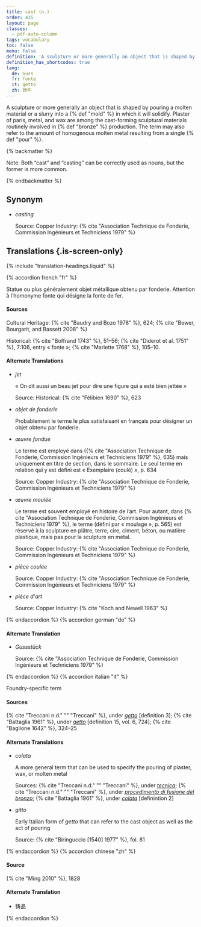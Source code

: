 ```yaml
---
title: cast (n.)
order: 435
layout: page
classes:
  - pdf-auto-column
tags: vocabulary
toc: false
menu: false
definition: 'A sculpture or more generally an object that is shaped by pouring a molten material or a slurry into a {% def "mold" %} in which it will solidify. Plaster of paris, metal, and wax are among the cast-forming sculptural materials routinely involved in {% def "bronze" %} production. The term may also refer to the amount of homogenous molten metal resulting from a single {% def "pour" %}.'
definition_has_shortcodes: true
lang:
  de: Guss
  fr: fonte
  it: getto
  zh: 铸件
---
```


A sculpture or more generally an object that is shaped by pouring a molten material or a slurry into a {% def "mold" %} in which it will solidify. Plaster of paris, metal, and wax are among the cast-forming sculptural materials routinely involved in {% def "bronze" %} production. The term may also refer to the amount of homogenous molten metal resulting from a single {% def "pour" %}.

{% backmatter %}

Note: Both “cast” and “casting” can be correctly used as nouns, but the former is more common.

{% endbackmatter %}

## Synonym

- *casting*

    Source: Copper Industry: {% cite "Association Technique de Fonderie, Commission Ingénieurs et Techniciens 1979" %}

## Translations {.is-screen-only}

<div class="accordion">
{% include "translation-headings.liquid" %}

{% accordion french "fr" %}

Statue ou plus généralement objet métallique obtenu par fonderie. Attention à l’homonyme fonte qui désigne la fonte de fer.

#### Sources

Cultural Heritage: {% cite "Baudry and Bozo 1978" %}, 624; {% cite "Bewer, Bourgarit, and Bassett 2008" %}

Historical: {% cite "Boffrand 1743" %}, 51–56; {% cite "Diderot et al. 1751" %}, 7:106, entry « fonte »; {% cite "Mariette 1768" %}, 105–10.

#### Alternate Translations

- *jet*

    « On dit aussi un beau jet pour dire une figure qui a esté bien jettée »

    Source: Historical: {% cite "Félibien 1690" %}, 623

- *objet de fonderie*

    Probablement le terme le plus satisfaisant en français pour désigner un objet obtenu par fonderie.

- *œuvre fondue*

    Le terme est employé dans ({% cite "Association Technique de Fonderie, Commission Ingénieurs et Techniciens 1979" %}, 635) mais uniquement en titre de section, dans le sommaire. Le seul terme en relation qui y est défini est « Exemplaire (coulé) », p. 634
    
    Source: Copper Industry: {% cite "Association Technique de Fonderie, Commission Ingénieurs et Techniciens 1979" %}

- *œuvre moulée*

    Le terme est souvent employé en histoire de l’art. Pour autant, dans {% cite "Association Technique de Fonderie, Commission Ingénieurs et Techniciens 1979" %}, le terme (défini par « moulage », p. 565) est réservé à la sculpture en plâtre, terre, cire, ciment, béton, ou matière plastique, mais pas pour la sculpture en métal.
    
    Source: Copper Industry: {% cite "Association Technique de Fonderie, Commission Ingénieurs et Techniciens 1979" %}

- *pièce coulée*

    Source: Copper Industry: {% cite "Association Technique de Fonderie, Commission Ingénieurs et Techniciens 1979" %}

- *pièce d'art*

    Source: Copper Industry: {% cite "Koch and Newell 1963" %}

{% endaccordion %}
{% accordion german "de" %}

#### Alternate Translation

- *Gussstück*

    Source: {% cite "Association Technique de Fonderie, Commission Ingénieurs et Techniciens 1979" %}

{% endaccordion %}
{% accordion italian "it" %}

Foundry-specific term

#### Sources

{% cite "Treccani n.d." "" "Treccani" %}, under [*getto*](http://www.treccani.it/vocabolario/getto/) [definition 3]; {% cite "Battaglia 1961" %}, under [*getto*](https://www.gdli.it/pdf_viewer/Scripts/pdf.js/web/viewer.asp?file=/PDF/GDLI06/GDLI_06_ocr_731.pdf&parola=getto) [definition 15, vol. 6, 724]; {% cite "Baglione 1642" %}, 324–25

#### Alternate Translations
 
- *colata*

    A more general term that can be used to specify the pouring of plaster, wax, or molten metal
    
    Sources: {% cite "Treccani n.d." "" "Treccani" %}, under [*tecnica*](https://www.treccani.it/enciclopedia/colata/); {% cite "Treccani n.d." "" "Treccani" %}, under [*procedimento di fusione del bronzo*](https://www.treccani.it/enciclopedia/fusione_%28Enciclopedia-Italiana%29); {% cite "Battaglia 1961" %}, under [*colata*](http://www.gdli.it/pdf_viewer/Scripts/pdf.js/web/viewer.asp?file=/PDF/GDLI03/GDLI_03_ocr_279.pdf&parola=Colata) [definintion 2]

- *gitto*

    Early Italian form of *getto* that can refer to the cast object as well as the act of pouring
    
    Source: {% cite "Biringuccio [1540] 1977" %}, fol. 81

{% endaccordion %}
{% accordion chinese "zh" %}

#### Source

{% cite "Ming 2010" %}, 1828

#### Alternate Translation

- <span lang="zh">铸品</span>

{% endaccordion %}

</div>
